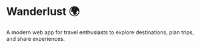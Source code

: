 # Wanderlust 🌍

A modern web app for travel enthusiasts to explore destinations, plan trips, and share experiences.
